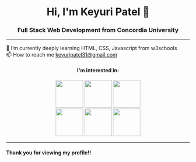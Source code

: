 <body>
<h1 align="center">Hi, I'm Keyuri Patel 👋</h1>
<h3 align="center">Full Stack Web Development from Concordia University</h3>
<hr>
🌱 I’m currently deeply learning HTML, CSS, Javascript from w3schools<br>
📫 How to reach me  <a href="mailto:keyuripatel95@gmail.com" target="blank">keyuripatel31@gmail.com</a></li>
      
<h4 align="center">I'm interested in: </h4>
      
<div align="center">
<img width="75" src="https://cdn.jsdelivr.net/gh/devicons/devicon/icons/html5/html5-original.svg" />      
<img width="75" src="https://cdn.jsdelivr.net/gh/devicons/devicon/icons/css3/css3-plain-wordmark.svg" />
<img width="75" src="https://cdn.jsdelivr.net/gh/devicons/devicon/icons/javascript/javascript-original.svg" /><br>

<img width="75" src="https://cdn.jsdelivr.net/gh/devicons/devicon/icons/mongodb/mongodb-plain-wordmark.svg" /> 
<img width="75" src="https://cdn.jsdelivr.net/gh/devicons/devicon/icons/react/react-original.svg" />
<img width="75" src="https://cdn.jsdelivr.net/gh/devicons/devicon/icons/nodejs/nodejs-plain-wordmark.svg" />
</div>
      
<hr/>

<h4>Thank you for viewing my profile!!</h4>
</body>

<!--
**Keyuri31/Keyuri31** is a ✨ _special_ ✨ repository because its `README.md` (this file) appears on your GitHub profile.

Here are some ideas to get you started:

- 🔭 I’m currently working on ...
- 🌱 I’m currently learning ...
- 👯 I’m looking to collaborate on ...
- 🤔 I’m looking for help with ...
- 💬 Ask me about ...
- 📫 How to reach me: ...
- 😄 Pronouns: ...
- ⚡ Fun fact: ...
-->
